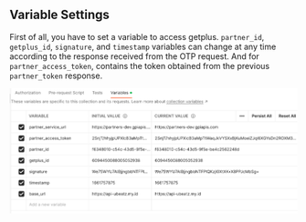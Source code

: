 ## Variable Settings

First of all, you have to set a variable to access getplus. ``partner_id``, ``getplus_id``, ``signature``, and ``timestamp`` variables can change at any time according to the response received from the OTP request. And for ``partner_access_token``, contains the token obtained from the previous ``partner_token`` response.

![variable_settings](variablesettings.png)